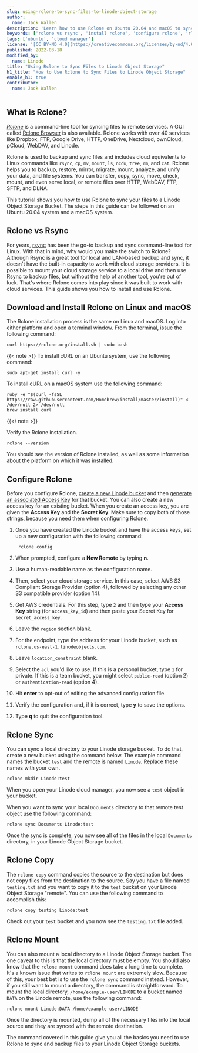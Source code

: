 ```yaml
---
slug: using-rclone-to-sync-files-to-linode-object-storage
author:
  name: Jack Wallen
description: 'Learn how to use Rclone on Ubuntu 20.04 and macOS to sync and backup files to a Linode Object Storage Bucket. Rclone is a command-line alternative to the popular rsync tool.'
keywords: ['rclone vs rsync', 'install rclone', 'configure rclone', 'rlone sync', 'rclone copy', 'rclone mount']
tags: ['ubuntu', 'cloud manager']
license: '[CC BY-ND 4.0](https://creativecommons.org/licenses/by-nd/4.0)'
published: 2022-03-18
modified_by:
  name: Linode
title: "Using Rclone to Sync Files to Linode Object Storage"
h1_title: "How to Use Rclone to Sync Files to Linode Object Storage"
enable_h1: true
contributor:
  name: Jack Wallen
---
```


## What is Rclone?

[*Rclone*](https://rclone.org/) is a command-line tool for syncing files to remote services. A GUI called [Rclone Browser](https://kapitainsky.github.io/RcloneBrowser/) is also available. Rclone works with over 40 services like Dropbox, FTP, Google Drive, HTTP, OneDrive, Nextcloud, ownCloud, pCloud, WebDAV, and Linode.

Rclone is used to backup and sync files and includes cloud equivalents to Linux commands like `rsync`, `cp`, `mv`, `mount`, `ls`, `ncdu`, `tree`, `rm`, and `cat`. Rclone helps you to backup, restore, mirror, migrate, mount, analyze, and unify your data, and file systems. You can transfer, copy, sync, move, check, mount, and even serve local, or remote files over HTTP, WebDAV, FTP, SFTP, and DLNA.

This tutorial shows you how to use Rclone to sync your files to a Linode Object Storage Bucket. The steps in this guide can be followed on an Ubuntu 20.04 system and a macOS system.

## Rclone vs Rsync

For years, [rsync](/docs/guides/introduction-to-rsync/) has been the go-to backup and sync command-line tool for Linux. With that in mind, why would you make the switch to Rclone? Although Rsync is a great tool for local and LAN-based backup and sync, it doesn't have the built-in capacity to work with cloud storage providers. It is possible to mount your cloud storage service to a local drive and then use Rsync to backup files, but without the help of another tool, you're out of luck. That's where Rclone comes into play since it was built to work with cloud services. This guide shows you how to install and use Rclone.

## Download and Install Rclone on Linux and macOS

The Rclone installation process is the same on Linux and macOS. Log into either platform and open a terminal window. From the terminal, issue the following command:

    curl https://rclone.org/install.sh | sudo bash

{{< note >}}
To install cURL on an Ubuntu system, use the following command:

    sudo apt-get install curl -y

To install cURL on a macOS system use the following command:

    ruby -e "$(curl -fsSL https://raw.githubusercontent.com/Homebrew/install/master/install)" < /dev/null 2> /dev/null
    brew install curl
{{</ note >}}

Verify the Rclone installation.

    rclone --version

You should see the version of Rclone installed, as well as some information about the platform on which it was installed.

## Configure Rclone

Before you configure Rclone, [create a new Linode bucket](/docs/products/storage/object-storage/guides/create-bucket/) and then [generate an associated Access Key](/docs/products/storage/object-storage/guides/generate-access-keys/) for that bucket. You can also create a new access key for an existing bucket. When you create an access key, you are given the **Access Key** and the **Secret Key**. Make sure to copy both of those strings, because you need them when configuring Rclone.

1. Once you have created the Linode bucket and have the access keys, set up a new configuration with the following command:

        rclone config

1. When prompted, configure a **New Remote** by typing **n**.

1. Use a human-readable name as the configuration name.

1. Then, select your cloud storage service. In this case, select AWS S3 Compliant Storage Provider (option 4), followed by selecting any other S3 compatible provider (option 14).

1. Get AWS credentials. For this step, type `2` and then type your **Access Key** string (for `access_key_id`) and then paste your Secret Key for `secret_access_key`.

1. Leave the `region` section blank.

1. For the endpoint, type the address for your Linode bucket, such as `rclone.us-east-1.linodeobjects.com`.

1. Leave `location_constraint` blank.

1. Select the `acl` you'd like to use. If this is a personal bucket, type `1` for private. If this is a team bucket, you might select `public-read` (option 2) or `authentication-read` (option 4).

1. Hit **enter** to opt-out of editing the advanced configuration file.

1. Verify the configuration and, if it is correct, type **y** to save the options.

1. Type **q** to quit the configuration tool.

## Rclone Sync

You can sync a local directory to your Linode storage bucket. To do that, create a new bucket using the command below. The example command names the bucket `test` and the remote is named `Linode`. Replace these names with your own.

    rclone mkdir Linode:test

When you open your Linode cloud manager, you now see a `test` object in your bucket.

When you want to sync your local `Documents` directory to that remote test object use the following command:

    rclone sync Documents Linode:test

Once the sync is complete, you now see all of the files in the local `Documents` directory, in your Linode Object Storage bucket.

## Rclone Copy

The `rclone copy` command copies the source to the destination but does not copy files from the destination to the source. Say you have a file named `testing.txt` and you want to copy it to the `test` bucket on your Linode Object Storage "remote". You can use the following command to accomplish this:

    rclone copy testing Linode:test

Check out your `test` bucket and you now see the `testing.txt` file added.

## Rclone Mount

You can also mount a local directory to a Linode Object Storage bucket. The one caveat to this is that the local directory must be empty. You should also know that the `rclone mount` command does take a long time to complete. It's a known issue that writes to `rclone mount` are extremely slow. Because of this, your best bet is to use the `rclone sync` command instead. However, if you still want to mount a directory, the command is straightforward. To mount the local directory, `/home/example-user/LINODE` to a bucket named `DATA` on the Linode remote, use the following command:

    rclone mount Linode:DATA /home/example-user/LINODE

Once the directory is mounted, dump all of the necessary files into the local source and they are synced with the remote destination.

The command covered in this guide give you all the basics you need to use Rclone to sync and backup files to your Linode Object Storage buckets.
